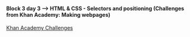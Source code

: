 #### Block 3 day 3 --> HTML & CSS - Selectors and positioning (Challenges from Khan Academy: Making webpages)
[Khan Academy Challenges](https://www.khanacademy.org/computing/computer-programming/html-css)
